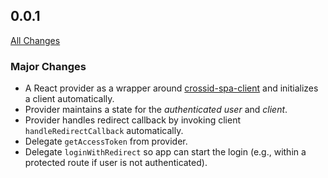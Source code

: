 ## 0.0.1

[All Changes](https://github.com/crossid/crossid-spa-js/compare/d47e23f...v0.0.1)

### Major Changes

- A React provider as a wrapper around [crossid-spa-client](https://github.com/crossid/crossid-spa-js) and initializes a client automatically.
- Provider maintains a state for the _authenticated user_ and _client_.
- Provider handles redirect callback by invoking client `handleRedirectCallback` automatically.
- Delegate `getAccessToken` from provider.
- Delegate `loginWithRedirect` so app can start the login (e.g., within a protected route if user is not authenticated).
